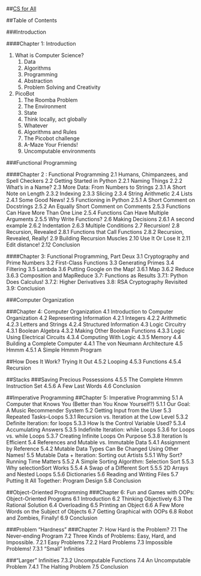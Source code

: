 ##[CS for All](https://www.cs.hmc.edu/csforall/)

##Table of Contents

###Introduction

####Chapter 1: Introduction
1. What is Computer Science?
    1. Data
    2. Algorithms
    3. Programming
    4. Abstraction
    5. Problem Solving and Creativity
2. PicoBot
    1. The Roomba Problem
    2. The Environment
    3. State
    4. Think locally, act globally
    5. Whatever
    6. Algorithms and Rules
    7. The Picobot challenge
    8. A-Maze Your Friends!
    9. Uncomputable environments

###Functional Programming

####Chapter 2 : Functional Programming
2.1 Humans, Chimpanzees, and Spell Checkers
2.2 Getting Started in Python
2.2.1 Naming Things
2.2.2 What’s in a Name?
2.3 More Data: From Numbers to Strings
2.3.1 A Short Note on Length
2.3.2 Indexing
2.3.3 Slicing
2.3.4 String Arithmetic
2.4 Lists
2.4.1 Some Good News!
2.5 Functioning in Python
2.5.1 A Short Comment on Docstrings
2.5.2 An Equally Short Comment on Comments
2.5.3 Functions Can Have More Than One Line
2.5.4 Functions Can Have Multiple Arguments
2.5.5 Why Write Functions?
2.6 Making Decisions
2.6.1 A second example
2.6.2 Indentation
2.6.3 Multiple Conditions
2.7 Recursion!
2.8 Recursion, Revealed
2.8.1 Functions that Call Functions
2.8.2 Recursion, Revealed, Really!
2.9 Building Recursion Muscles
2.10 Use It Or Lose It
2.11 Edit distance!
2.12 Conclusion

####Chapter 3: Functional Programming, Part Deux
3.1 Cryptography and Prime Numbers
3.2 First-Class Functions
3.3 Generating Primes
3.4 Filtering
3.5 Lambda
3.6 Putting Google on the Map!
3.6.1 Map
3.6.2 Reduce
3.6.3 Composition and MapReduce
3.7: Functions as Results
3.7.1: Python Does Calculus!
3.7.2: Higher Derivatives
3.8: RSA Cryptography Revisited
3.9: Conclusion

###Computer Organization

###Chapter 4: Computer Organization
4.1 Introduction to Computer Organization
4.2 Representing Information
4.2.1 Integers
4.2.2 Arithmetic
4.2.3 Letters and Strings
4.2.4 Structured Information
4.3 Logic Circuitry
4.3.1 Boolean Algebra
4.3.2 Making Other Boolean Functions
4.3.3 Logic Using Electrical Circuits
4.3.4 Computing With Logic
4.3.5 Memory
4.4 Building a Complete Computer
4.4.1 The von Neumann Architecture
4.5 Hmmm
4.5.1 A Simple Hmmm Program

##How Does It Work?
Trying It Out
4.5.2 Looping
4.5.3 Functions
4.5.4 Recursion

##Stacks
###Saving Precious Possessions
4.5.5 The Complete Hmmm Instruction Set
4.5.6 A Few Last Words
4.6 Conclusion

##Imperative Programming
##Chapter 5: Imperative Programming
5.1 A Computer that Knows You (Better than You Know Yourself?)
5.1.1 Our Goal: A Music Recommender System
5.2 Getting Input from the User
5.3 Repeated Tasks–Loops
5.3.1 Recursion vs. Iteration at the Low Level
5.3.2 Definite Iteration: for loops
5.3.3 How Is the Control Variable Used?
5.3.4 Accumulating Answers
5.3.5 Indefinite Iteration: while Loops
5.3.6 for Loops vs. while Loops
5.3.7 Creating Infinite Loops On Purpose
5.3.8 Iteration Is Efficient
5.4 References and Mutable vs. Immutable Data
5.4.1 Assignment by Reference
5.4.2 Mutable Data Types Can Be Changed Using Other Names!
5.5 Mutable Data + Iteration: Sorting out Artists
5.5.1 Why Sort? Running Time Matters
5.5.2 A Simple Sorting Algorithm: Selection Sort
5.5.3 Why selectionSort Works
5.5.4 A Swap of a Different Sort
5.5.5 2D Arrays and Nested Loops
5.5.6 Dictionaries
5.6 Reading and Writing Files
5.7 Putting It All Together: Program Design
5.8 Conclusion

##Object-Oriented Programming
###Chapter 6: Fun and Games with OOPs: Object-Oriented Programs
6.1 Introduction
6.2 Thinking Objectively
6.3 The Rational Solution
6.4 Overloading
6.5 Printing an Object
6.6 A Few More Words on the Subject of Objects
6.7 Getting Graphical with OOPs
6.8 Robot and Zombies, Finally!
6.9 Conclusion

###Problem “Hardness”
###Chapter 7: How Hard is the Problem?
7.1 The Never-ending Program
7.2 Three Kinds of Problems: Easy, Hard, and Impossible.
7.2.1 Easy Problems
7.2.2 Hard Problems
7.3 Impossible Problems!
7.3.1 “Small” Infinities

###“Larger” Infinities
7.3.2 Uncomputable Functions
7.4 An Uncomputable Problem
7.4.1 The Halting Problem
7.5 Conclusion
